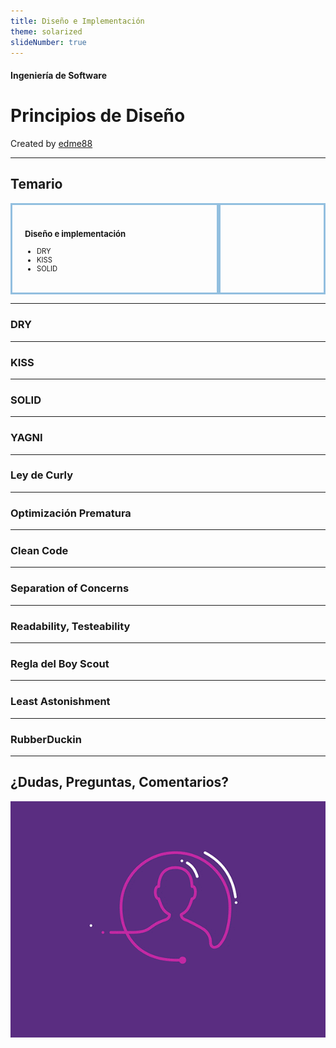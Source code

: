 ```yaml
---
title: Diseño e Implementación
theme: solarized
slideNumber: true
---
```


#### Ingeniería de Software
# Principios de Diseño
Created by <i class="fab fa-telegram"></i>
[edme88]("https://t.me/edme88")

---
<!-- .slide: style="font-size: 0.60em" -->
<style>
.grid-container2 {
    display: grid;
    grid-template-columns: auto auto;
    font-size: 0.8em;
    text-align: left !important;
}

.grid-item {
    border: 3px solid rgba(121, 177, 217, 0.8);
    padding: 20px;
    text-align: left !important;
}
</style>
## Temario
<div class="grid-container2">
<div class="grid-item">

### Diseño e implementación
* DRY
* KISS
* SOLID
</div>
<div class="grid-item">

</div>
</div>

---
### DRY


---
### KISS


---
### SOLID

---
### YAGNI

---
### Ley de Curly

---
### Optimización Prematura

---
### Clean Code

---
### Separation of Concerns

---
### Readability, Testeability

---
### Regla del Boy Scout

---
### Least Astonishment

---
### RubberDuckin

---
## ¿Dudas, Preguntas, Comentarios?
![DUDAS](images/pregunta.gif)
